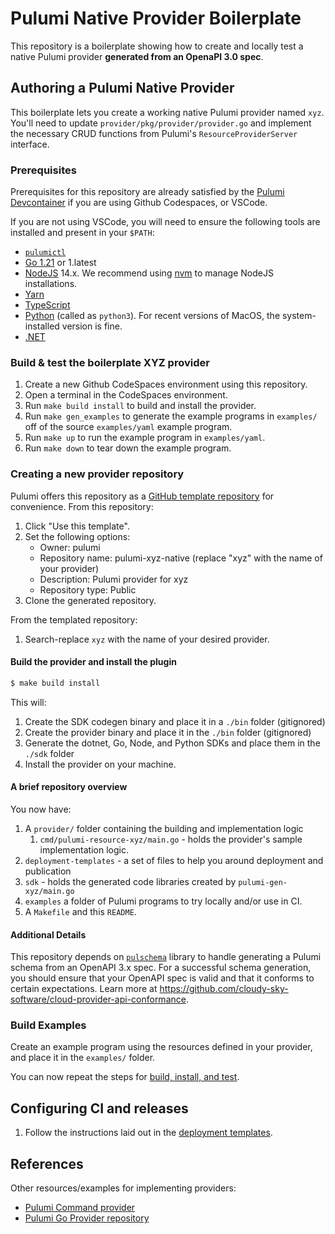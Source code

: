 # Pulumi Native Provider Boilerplate

This repository is a boilerplate showing how to create and locally test a native Pulumi provider **generated from an OpenaPI 3.0 spec**.

## Authoring a Pulumi Native Provider

This boilerplate lets you create a working native Pulumi provider named `xyz`.
You'll need to update `provider/pkg/provider/provider.go` and implement the necessary CRUD functions from Pulumi's `ResourceProviderServer` interface.

### Prerequisites

Prerequisites for this repository are already satisfied by the [Pulumi Devcontainer](https://github.com/pulumi/devcontainer) if you are using Github Codespaces, or VSCode.

If you are not using VSCode, you will need to ensure the following tools are installed and present in your `$PATH`:

-   [`pulumictl`](https://github.com/pulumi/pulumictl#installation)
-   [Go 1.21](https://golang.org/dl/) or 1.latest
-   [NodeJS](https://nodejs.org/en/) 14.x. We recommend using [nvm](https://github.com/nvm-sh/nvm) to manage NodeJS installations.
-   [Yarn](https://yarnpkg.com/)
-   [TypeScript](https://www.typescriptlang.org/)
-   [Python](https://www.python.org/downloads/) (called as `python3`). For recent versions of MacOS, the system-installed version is fine.
-   [.NET](https://dotnet.microsoft.com/download)

### Build & test the boilerplate XYZ provider

1. Create a new Github CodeSpaces environment using this repository.
1. Open a terminal in the CodeSpaces environment.
1. Run `make build install` to build and install the provider.
1. Run `make gen_examples` to generate the example programs in `examples/` off of the source `examples/yaml` example program.
1. Run `make up` to run the example program in `examples/yaml`.
1. Run `make down` to tear down the example program.

### Creating a new provider repository

Pulumi offers this repository as a [GitHub template repository](https://docs.github.com/en/repositories/creating-and-managing-repositories/creating-a-repository-from-a-template) for convenience. From this repository:

1. Click "Use this template".
1. Set the following options:
    - Owner: pulumi
    - Repository name: pulumi-xyz-native (replace "xyz" with the name of your provider)
    - Description: Pulumi provider for xyz
    - Repository type: Public
1. Clone the generated repository.

From the templated repository:

1. Search-replace `xyz` with the name of your desired provider.

#### Build the provider and install the plugin

```bash
$ make build install
```

This will:

1. Create the SDK codegen binary and place it in a `./bin` folder (gitignored)
2. Create the provider binary and place it in the `./bin` folder (gitignored)
3. Generate the dotnet, Go, Node, and Python SDKs and place them in the `./sdk` folder
4. Install the provider on your machine.

#### A brief repository overview

You now have:

1. A `provider/` folder containing the building and implementation logic
    1. `cmd/pulumi-resource-xyz/main.go` - holds the provider's sample implementation logic.
2. `deployment-templates` - a set of files to help you around deployment and publication
3. `sdk` - holds the generated code libraries created by `pulumi-gen-xyz/main.go`
4. `examples` a folder of Pulumi programs to try locally and/or use in CI.
5. A `Makefile` and this `README`.

#### Additional Details

This repository depends on [`pulschema`](https://github.com/cloudy-sky-software/pulschema) library to handle generating a Pulumi schema from an OpenAPI 3.x spec. For a successful schema generation, you should ensure that your OpenAPI spec is valid and that it conforms to certain expectations. Learn more at https://github.com/cloudy-sky-software/cloud-provider-api-conformance.

### Build Examples

Create an example program using the resources defined in your provider, and place it in the `examples/` folder.

You can now repeat the steps for [build, install, and test](#test-against-the-example).

## Configuring CI and releases

1. Follow the instructions laid out in the [deployment templates](./deployment-templates/README-DEPLOYMENT.md).

## References

Other resources/examples for implementing providers:

-   [Pulumi Command provider](https://github.com/pulumi/pulumi-command/blob/master/provider/pkg/provider/provider.go)
-   [Pulumi Go Provider repository](https://github.com/pulumi/pulumi-go-provider)

